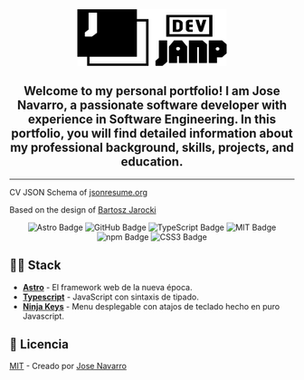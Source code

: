 <div align="center">
<img src="./public/logo-janp.svg" height="100px" width="auto" /> 

<h2>
    Welcome to my personal portfolio! I am Jose Navarro, a passionate software developer with experience in Software Engineering. In this portfolio, you will find detailed information about my professional background, skills, projects, and education.
</h2>
</div>

<hr/>
<p>
CV JSON Schema of <a href="https://jsonresume.org/schema/">jsonresume.org</a> </p>
<p>
Based on the design of <a href="https://github.com/BartoszJarocki/cv">Bartosz Jarocki</a> </p>

<div align="center">

![Astro Badge](https://img.shields.io/badge/Astro-BC52EE?logo=astro&logoColor=fff&style=flat)
![GitHub Badge](https://img.shields.io/badge/GitHub-181717?logo=github&logoColor=fff&style=flat)
![TypeScript Badge](https://img.shields.io/badge/TypeScript-3178C6?logo=typescript&logoColor=fff&style=flat)
![MIT Badge](https://img.shields.io/badge/License-MIT-007EC6?style=flat)
![npm Badge](https://img.shields.io/badge/npm-CB3837?logo=npm&logoColor=fff&style=flat)
![CSS3 Badge](https://img.shields.io/badge/CSS3-1572B6?logo=css3&logoColor=fff&style=flat)




</div>


## 👨‍💻 Stack

- [**Astro**](https://astro.build/) - El framework web de la nueva época.
- [**Typescript**](https://www.typescriptlang.org/) - JavaScript con sintaxis de tipado.
- [**Ninja Keys**](https://github.com/ssleptsov/ninja-keys) - Menu desplegable con atajos de teclado hecho en puro Javascript.



## 🔑 Licencia
[MIT](LICENSE) - Creado por [Jose Navarro](https://github.com/jnavarrop26)
